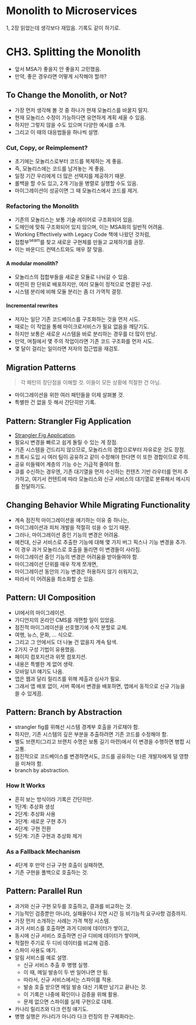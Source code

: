 # Monolith to Microservices

1, 2장 읽었는데 생각보다 재밌음. 기록도 같이 하기로.

# CH3. Splitting the Monolith

- 앞서 MSA가 좋을지 안 좋을지 고민했음.
- 만약, 좋은 경우라면 어떻게 시작해야 할까?

## To Change the Monolith, or Not?

- 가장 먼저 생각해 볼 것 중 하나가 현재 모놀리스를 바꿀지 말지.
- 현재 모놀리스 수정이 가능하다면 유연하게 계획 세울 수 있음.
- 하지만 그렇지 않을 수도 있으며 다양한 예시를 소개.
- 그리고 이 때의 대응법들을 하나씩 설명.

### Cut, Copy, or Reimplement?

- 초기에는 모놀리스로부터 코드를 복제하는 게 좋음.
- 즉, 모놀리스에는 코드를 남겨놓는 게 좋음.
- 일정 기간 우리에게 더 많은 선택지를 제공하기 때문.
- 롤백을 할 수도 있고, 2개 기능을 병렬로 실행할 수도 있음.
- 마이그레이션이 성공이면 그 때 모놀리스에서 코드를 제거.

### Refactoring the Monolith

- 기존의 모놀리스는 보통 기술 레이어로 구조화되어 있음.
- 도메인에 맞춰 구조화되어 있지 않으며, 이는 MSA화의 일반적 어려움.
- Working Effectively with Legacy Code 책에 나왔던 것처럼,
- 접합부<sup>seam</sup>를 찾고 새로운 구현체를 만들고 교체하기를 권장.
- 이는 바운디드 컨텍스트와도 매우 잘 맞음.

#### A modular monolith?

- 모놀리스의 접합부들을 새로운 모듈로 나눠갈 수 있음.
- 여전히 한 단위로 배포하지만, 여러 모듈이 정적으로 연결된 구성.
- 시스템 분리에 비해 모듈 분리는 좀 더 가역적 결정.

#### Incremental rewrites

- 저자는 일단 기존 코드베이스를 구조화하는 것을 먼저 시도.
- 때로는 이 작업을 통해 마이크로서비스가 필요 없음을 깨닫기도.
- 하지만 보통은 새로운 시스템을 바로 분리하는 경우를 더 많이 만남.
- 만약, 며칠에서 몇 주의 작업이라면 기존 코드 구조화를 먼저 시도.
- 몇 달이 걸리는 일이라면 저자의 접근법을 재검토.

## Migration Patterns

> 각 패턴의 장단점을 이해할 것. 이들이 모든 상황에 적절한 건 아님.

- 마이그레이션을 위한 여러 패턴들을 이제 살펴볼 것.
- 특별한 건 없을 듯 해서 간단히만 기록.

## Pattern: Strangler Fig Application

- [Strangler Fig Application](https://martinfowler.com/bliki/StranglerFigApplication.html).
- 필요시 변경을 빠르고 쉽게 돌릴 수 있는 게 장점.
- 기존 시스템을 건드리지 않으므로, 모놀리스의 경합으로부터 자유로운 것도 장점.
- 프록시 도입 시 여러 팀이 공유하고 같이 수정해야 한다면 이 또한 경합이므로 주의.
- 공유 미들웨어 계층의 기능 수는 가급적 줄여야 함.
- 큐를 수신하는 경우엔, 기존 대기열을 먼저 수신하는 컨텐츠 기반 라우터를 먼저 추가하고, 여기서 컨텐트에 따라 모놀리스와 신규 서비스의 대기열로 분류해서 메시지를 전달하기도.

## Changing Behavior While Migrating Functionality

- 계속 점진적 마이그레이션을 얘기하는 이유 중 하나는,
- 마이그레이션과 피처 개발을 적절히 섞을 수 있기 때문.
- 그러나, 마이그레이션 중인 기능의 변경은 어려움.
- 예컨대, 신규 서비스로 추출한 기능에 대해 몇 가지 버그 픽스나 기능 변경을 추가.
- 이 경우 과거 모놀리스로 호출을 돌리면 이 변경들이 사라짐.
- 마이그레이션 중인 기능의 변경은 어려움을 받아들여야 함.
- 마이그레이션 단위를 매우 작게 쪼개면,
- 마이그레이션 동안의 기능 변경은 허용하지 않기 쉬워지고,
- 따라서 이 어려움을 최소화할 순 있음.

## Pattern: UI Composition

- UI에서의 마이그레이션.
- 가디언지의 온라인 CMS를 개편할 일이 있었음.
- 점진적 마이그레이션을 선호했기에 수직 분할로 교체.
- 여행, 뉴스, 문화, ... 식으로.
- 그리고 그 안에서도 더 나눌 건 없을지 계속 탐색.
- 2가지 구성 기법이 유용했음.
- 페이지 컴포지션과 위젯 컴포지션.
- 내용은 특별한 게 없어 생략.
- 모바일 UI 얘기도 나옴.
- 앱은 웹과 달리 릴리즈를 위해 제출과 심사가 필요.
- 그래서 앱 배포 없이, 서버 쪽에서 변경을 배포하면, 앱에서 동적으로 신규 기능을 쓸 수 있게끔.

## Pattern: Branch by Abstraction

- strangler fig를 위해선 시스템 경계부 호출을 가로채야 함.
- 하지만, 기존 시스템의 깊은 부분을 추출하려면 기존 코드를 수정해야 함.
- 별도 브랜치(그리고 브랜치 수명은 보통 길기 마련)에서 이 변경을 수행하면 병합 시 고통.
- 점진적으로 코드베이스를 변경하면서도, 코드를 공유하는 다른 개발자에게 덜 영향을 미쳐야 함.
- branch by abstraction.

### How It Works

- 흔히 보는 방식이라 기록은 간단히만.
- 1단계: 추상화 생성
- 2단계: 추상화 사용
- 3단계: 새로운 구현 추가
- 4단계: 구현 전환
- 5단계: 기존 구현과 추상화 제거

### As a Fallback Mechanism

- 4단계 후 만약 신규 구현 호출이 실패하면,
- 기존 구현을 폴백으로 호출하는 것.

## Pattern: Parallel Run

- 과거와 신규 구현 모두를 호출하고, 결과를 비교하는 것.
- 기능적인 검증뿐만 아니라, 실패율이나 지연 시간 등 비기능적 요구사항 검증까지.
- 가장 먼저 소개하는 사례는 가격 책정 시스템.
- 과거 서비스를 호출하면 과거 디비에 데이터가 쌓이고,
- 동시에 신규 서비스 호출하면 신규 디비에 데이터가 쌓이며,
- 적절한 주기로 두 디비 데이터를 비교해 검증.
- 스파이 사용도 얘기.
- 알림 서비스를 예로 설명.
  - 신규 서비스 추출 후 병행 실행.
  - 이 때, 메일 발송이 두 번 일어나면 안 됨.
  - 따라서, 신규 서비스에서는 스파이를 적용.
  - 발송 호출 받으면 메일 발송 대신 기록만 남기고 끝나는 것.
  - 이 기록은 나중에 확인이나 검증을 위해 활용.
  - 문제 없으면 스파이를 실제 구현으로 대체.
- 카나리 릴리즈와 다크 런칭 얘기도.
- 병행 실행은 카나리가 아니라 다크 런칭의 한 구체화라는.
